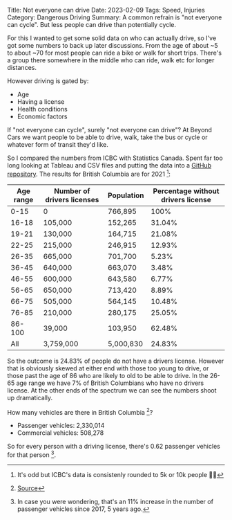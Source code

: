 Title: Not everyone can drive
Date: 2023-02-09
Tags: Speed, Injuries
Category: Dangerous Driving
Summary: A common refrain is "not everyone can cycle". But less people can drive than potentially cycle.

For this I wanted to get some solid data on who can actually drive, so I've got some numbers to back up later discussions. From the age of about ~5 to about ~70 for most people can ride a bike or walk for short trips. There's a group there somewhere in the middle who can ride, walk etc for longer distances.

However driving is gated by:

* Age
* Having a license
* Health conditions
* Economic factors

If "not everyone can cycle", surely "not everyone can drive"? At Beyond Cars we want people to be able to drive, walk, take the bus or cycle or whatever form of transit they'd like.

So I compared the numbers from ICBC with Statistics Canada. Spent far too long looking at Tableau and CSV files and putting the data into a <a href="https://github.com/andymckay/beyond-cars-data">GitHub repository</a>. The results for British Columbia are for 2021 [^1]:

|Age range|Number of drivers licenses|Population|Percentage without drivers license
|-|-|-|-|
|0-15|0|766,895|100%
|16-18|105,000|152,265|31.04%
|19-21|130,000|164,715|21.08%
|22-25|215,000|246,915|12.93%
|26-35|665,000|701,700|5.23%
|36-45|640,000|663,070|3.48%
|46-55|600,000|643,580|6.77%
|56-65|650,000|713,420|8.89%
|66-75|505,000|564,145|10.48%
|76-85|210,000|280,175|25.05%
|86-100|39,000|103,950|62.48%
|All|3,759,000|5,000,830|24.83%

So the outcome is 24.83% of people do not have a drivers license. However that is obviously skewed at either end with those too young to drive, or those past the age of 86 who are likely to old to be able to drive. In the 26-65 age range we have 7% of British Columbians who have no drivers license. At the other ends of the spectrum we can see the numbers shoot up dramatically.

How many vehicles are there in British Columbia [^2]?

* Passenger vehicles: 2,330,014
* Commercial vehicles: 508,278

So for every person with a driving license, there's 0.62 passenger vehicles for that person [^3].

[^1]: It's odd but ICBC's data is consistenly rounded to 5k or 10k people 🤷‍♂
[^2]: [Source](https://public.tableau.com/app/profile/icbc/viz/VehiclePopulation-PassengerVehicles-2021/2021PassengerVehicles)
[^3]: In case you were wondering, that's an 11% increase in the number of passenger vehicles since 2017, 5 years ago.